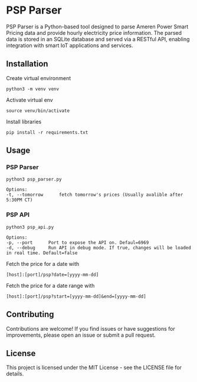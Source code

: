 # PSP Parser
PSP Parser is a Python-based tool designed to parse Ameren Power Smart Pricing data and provide hourly electricity price information. The parsed data is stored in an SQLite database and served via a RESTful API, enabling integration with smart IoT applications and services.

## Installation
Create virtual environment
```
python3 -m venv venv
```
Activate virtual env
```
source venv/bin/activate
```
Install libraries
```
pip install -r requirements.txt
```

## Usage
### PSP Parser
```
python3 psp_parser.py

Options:
-t, --tomorrow      fetch tomorrow's prices (Usually avalible after 5:30PM CT)
```
### PSP API
```
python3 psp_api.py

Options:
-p, --port      Port to expose the API on. Defaul=6969
-d, --debug     Run API in debug mode. If true, changes will be loaded in real time. Default=false
```
Fetch the price for a date with
```
[host]:[port]/psp?date=[yyyy-mm-dd]
```
Fetch the price for a date range with
```
[host]:[port]/psp?start=[yyyy-mm-dd]&end=[yyyy-mm-dd]
```

## Contributing
Contributions are welcome! If you find issues or have suggestions for improvements, please open an issue or submit a pull request.

## License
This project is licensed under the MIT License - see the LICENSE file for details.
